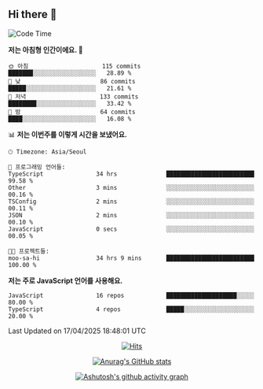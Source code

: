 ## Hi there 👋

<!--
**pnh135/pnh135** is a ✨ _special_ ✨ repository because its `README.md` (this file) appears on your GitHub profile.

Here are some ideas to get you started:

- 🔭 I’m currently working on ...
- 🌱 I’m currently learning ...
- 👯 I’m looking to collaborate on ...
- 🤔 I’m looking for help with ...
- 💬 Ask me about ...
- 📫 How to reach me: ...
- 😄 Pronouns: ...
- ⚡ Fun fact: ...
-->

<!--START_SECTION:waka-->
![Code Time](http://img.shields.io/badge/Code%20Time-236%20hrs%202%20mins-blue)

**저는 아침형 인간이에요. 🐤** 

```text
🌞 아침                     115 commits         ███████░░░░░░░░░░░░░░░░░░   28.89 % 
🌆 낮　                     86 commits          █████░░░░░░░░░░░░░░░░░░░░   21.61 % 
🌃 저녁                     133 commits         ████████░░░░░░░░░░░░░░░░░   33.42 % 
🌙 밤　                     64 commits          ████░░░░░░░░░░░░░░░░░░░░░   16.08 % 
```


📊 **저는 이번주를 이렇게 시간을 보냈어요.** 

```text
🕑︎ Timezone: Asia/Seoul

💬 프로그래밍 언어들: 
TypeScript               34 hrs              █████████████████████████   99.58 % 
Other                    3 mins              ░░░░░░░░░░░░░░░░░░░░░░░░░   00.16 % 
TSConfig                 2 mins              ░░░░░░░░░░░░░░░░░░░░░░░░░   00.11 % 
JSON                     2 mins              ░░░░░░░░░░░░░░░░░░░░░░░░░   00.10 % 
JavaScript               0 secs              ░░░░░░░░░░░░░░░░░░░░░░░░░   00.05 % 

🐱‍💻 프로젝트들: 
moo-sa-hi                34 hrs 9 mins       █████████████████████████   100.00 % 
```

**저는 주로 JavaScript 언어를 사용해요.** 

```text
JavaScript               16 repos            ████████████████████░░░░░   80.00 % 
TypeScript               4 repos             █████░░░░░░░░░░░░░░░░░░░░   20.00 % 
```




 Last Updated on 17/04/2025 18:48:01 UTC
<!--END_SECTION:waka-->

  <div align=center>
	
  [![Hits](https://hits.seeyoufarm.com/api/count/incr/badge.svg?url=https%3A%2F%2Fgithub.com%2Fpnh135&count_bg=%2379C83D&title_bg=%23555555&icon=&icon_color=%23E7E7E7&title=hits&edge_flat=false)](https://hits.seeyoufarm.com) 
	
  </div>

<div align=center>
	
[![Anurag's GitHub stats](https://github-readme-stats.vercel.app/api?username=pnh135&show_icons=true&theme=radical)](https://github.com/anuraghazra/github-readme-stats)

</div>

<div align=center>
	
[![Ashutosh's github activity graph](https://github-readme-activity-graph.vercel.app/graph?username=pnh135&theme=merko)](https://github.com/ashutosh00710/github-readme-activity-graph)

</div>
